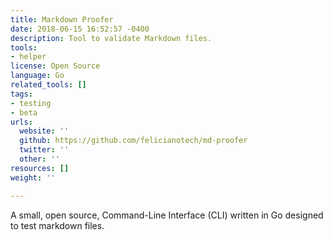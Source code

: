 ```yaml
---
title: Markdown Proofer
date: 2018-06-15 16:52:57 -0400
description: Tool to validate Markdown files.
tools:
- helper
license: Open Source
language: Go
related_tools: []
tags:
- testing
- beta
urls:
  website: ''
  github: https://github.com/felicianotech/md-proofer
  twitter: ''
  other: ''
resources: []
weight: ''

---
```

A small, open source, Command-Line Interface (CLI) written in Go designed to test markdown files. 